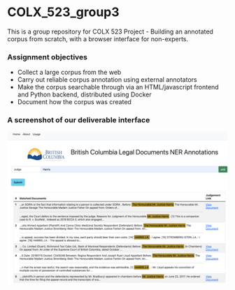 # COLX_523_group3

This is a group repository for COLX 523 Project - Building an annotated corpus from scratch, with a browser interface for non-experts.

### Assignment objectives

- Collect a large corpus from the web
- Carry out reliable corpus annotation using external annotators
- Make the corpus searchable through via an HTML/javascript frontend and Python backend, distributed using Docker
- Document how the corpus was created

### A screenshot of our deliverable interface

![interface.png](./interface.png)
